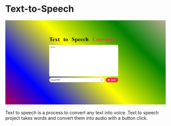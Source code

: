 # Text-to-Speech
<img src="https://github.com/avinashkumar71/text-speech/blob/main/speech.png">

Text to speech is a process to convert any text into voice. Text to speech project takes words and convert them into audio with a button click.
